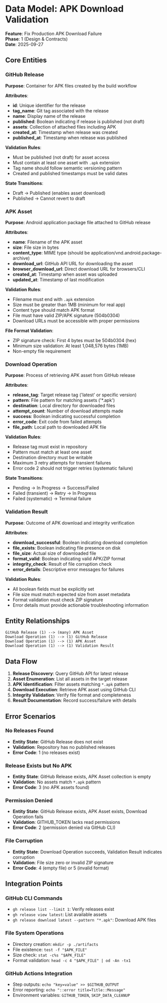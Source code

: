 # Data Model: APK Download Validation

**Feature**: Fix Production APK Download Failure  
**Phase**: 1 (Design & Contracts)  
**Date**: 2025-09-27

## Core Entities

### GitHub Release

**Purpose**: Container for APK files created by the build workflow

**Attributes**:

- **id**: Unique identifier for the release
- **tag_name**: Git tag associated with the release
- **name**: Display name of the release
- **published**: Boolean indicating if release is published (not draft)
- **assets**: Collection of attached files including APK
- **created_at**: Timestamp when release was created
- **published_at**: Timestamp when release was published

**Validation Rules**:

- Must be published (not draft) for asset access
- Must contain at least one asset with `.apk` extension
- Tag name should follow semantic versioning pattern
- Created and published timestamps must be valid dates

**State Transitions**:

- Draft → Published (enables asset download)
- Published → Cannot revert to draft

### APK Asset

**Purpose**: Android application package file attached to GitHub release

**Attributes**:

- **name**: Filename of the APK asset
- **size**: File size in bytes
- **content_type**: MIME type (should be application/vnd.android.package-archive)
- **download_url**: GitHub API URL for downloading the asset
- **browser_download_url**: Direct download URL for browsers/CLI
- **created_at**: Timestamp when asset was uploaded
- **updated_at**: Timestamp of last modification

**Validation Rules**:

- Filename must end with `.apk` extension
- Size must be greater than 1MB (minimum for real app)
- Content type should match APK format
- File must have valid ZIP/APK signature (504b0304)
- Download URLs must be accessible with proper permissions

**File Format Validation**:

- ZIP signature check: First 4 bytes must be 504b0304 (hex)
- Minimum size validation: At least 1,048,576 bytes (1MB)
- Non-empty file requirement

### Download Operation

**Purpose**: Process of retrieving APK asset from GitHub release

**Attributes**:

- **release_tag**: Target release tag ('latest' or specific version)
- **pattern**: File pattern for matching assets ('\*.apk')
- **destination**: Local directory for downloaded files
- **attempt_count**: Number of download attempts made
- **success**: Boolean indicating successful completion
- **error_code**: Exit code from failed attempts
- **file_path**: Local path to downloaded APK file

**Validation Rules**:

- Release tag must exist in repository
- Pattern must match at least one asset
- Destination directory must be writable
- Maximum 3 retry attempts for transient failures
- Error code 2 should not trigger retries (systematic failure)

**State Transitions**:

- Pending → In Progress → Success/Failed
- Failed (transient) → Retry → In Progress
- Failed (systematic) → Terminal failure

### Validation Result

**Purpose**: Outcome of APK download and integrity verification

**Attributes**:

- **download_successful**: Boolean indicating download completion
- **file_exists**: Boolean indicating file presence on disk
- **file_size**: Actual size of downloaded file
- **format_valid**: Boolean indicating valid APK/ZIP format
- **integrity_check**: Result of file corruption check
- **error_details**: Descriptive error messages for failures

**Validation Rules**:

- All boolean fields must be explicitly set
- File size must match expected size from asset metadata
- Format validation must check ZIP signature
- Error details must provide actionable troubleshooting information

## Entity Relationships

```
GitHub Release (1) --> (many) APK Asset
Download Operation (1) --> (1) GitHub Release
Download Operation (1) --> (1) APK Asset
Download Operation (1) --> (1) Validation Result
```

## Data Flow

1. **Release Discovery**: Query GitHub API for latest release
2. **Asset Enumeration**: List all assets in the target release
3. **APK Identification**: Filter assets matching `*.apk` pattern
4. **Download Execution**: Retrieve APK asset using GitHub CLI
5. **Integrity Validation**: Verify file format and completeness
6. **Result Documentation**: Record success/failure with details

## Error Scenarios

### No Releases Found

- **Entity State**: GitHub Release does not exist
- **Validation**: Repository has no published releases
- **Error Code**: 1 (no releases exist)

### Release Exists but No APK

- **Entity State**: GitHub Release exists, APK Asset collection is empty
- **Validation**: No assets match `*.apk` pattern
- **Error Code**: 3 (no APK assets found)

### Permission Denied

- **Entity State**: GitHub Release exists, APK Asset exists, Download Operation fails
- **Validation**: GITHUB_TOKEN lacks read permissions
- **Error Code**: 2 (permission denied via GitHub CLI)

### File Corruption

- **Entity State**: Download Operation succeeds, Validation Result indicates corruption
- **Validation**: File size zero or invalid ZIP signature
- **Error Code**: 4 (empty file) or 5 (invalid format)

## Integration Points

### GitHub CLI Commands

- `gh release list --limit 1`: Verify releases exist
- `gh release view latest`: List available assets
- `gh release download latest --pattern "*.apk"`: Download APK files

### File System Operations

- Directory creation: `mkdir -p ./artifacts`
- File existence: `test -f "$APK_FILE"`
- Size check: `stat -c%s "$APK_FILE"`
- Format validation: `head -c 4 "$APK_FILE" | od -An -tx1`

### GitHub Actions Integration

- Step outputs: `echo "key=value" >> $GITHUB_OUTPUT`
- Error reporting: `echo "::error title=Title::Message"`
- Environment variables: `GITHUB_TOKEN`, `SKIP_DATA_CLEANUP`
